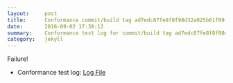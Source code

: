 ```yaml
---
layout:     post
title:      Conformance commit/build tag ad7edc87fe8f8f98d32a025b61f09f4feaa315f3
date:       2016-09-02 17:38:12
summary:    Conformance test log for commit/build tag ad7edc87fe8f8f98d32a025b61f09f4feaa315f3.
category:   jekyll
---
```


Failure!

- Conformance test log: [Log File](http://s3-us-west-2.amazonaws.com/kraken-e2e-logs/conformance/67/build-log.txt)
